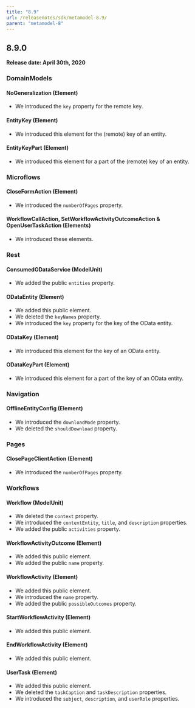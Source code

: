 ```yaml
---
title: "8.9"
url: /releasenotes/sdk/metamodel-8.9/
parent: "metamodel-8"
---
```


## 8.9.0

**Release date: April 30th, 2020**

### DomainModels

#### NoGeneralization (Element)

* We introduced the `key` property for the remote key.

#### EntityKey (Element)

* We introduced this element for the (remote) key of an entity.

#### EntityKeyPart (Element)

* We introduced this element for a part of the (remote) key of an entity.

### Microflows

#### CloseFormAction (Element)

* We introduced the `numberOfPages` property.

#### WorkflowCallAction, SetWorkflowActivityOutcomeAction & OpenUserTaskAction (Elements)

* We introduced these elements.

### Rest

#### ConsumedODataService (ModelUnit)

* We added the public `entities` property.

#### ODataEntity (Element)

* We added this public element.
* We deleted the `keyNames` property.
* We introduced the `key` property for the key of the OData entity.

#### ODataKey (Element)

* We introduced this element for the key of an OData entity.

#### ODataKeyPart (Element)

* We introduced this element for a part of the key of an OData entity.

### Navigation

#### OfflineEntityConfig (Element)

* We introduced the `downloadMode` property.
* We deleted the `shouldDownload` property.

### Pages

#### ClosePageClientAction (Element)

* We introduced the `numberOfPages` property.

### Workflows

#### Workflow (ModelUnit)

* We deleted the `context` property.
* We introduced the `contextEntity`, `title`, and `description` properties.
* We added the public `activities` property.

#### WorkflowActivityOutcome (Element)

* We added this public element.
* We added the public `name` property.

#### WorkflowActivity (Element)

* We added this public element.
* We introduced the `name` property.
* We added the public `possibleOutcomes` property.

#### StartWorkflowActivity (Element)

* We added this public element.

#### EndWorkflowActivity (Element)

* We added this public element.

#### UserTask (Element)

* We added this public element.
* We deleted the `taskCaption` and `taskDescription` properties.
* We introduced the `subject`, `description`, and `userRole` properties.
